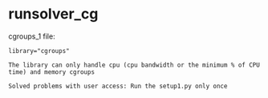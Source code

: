 # runsolver_cg

cgroups_1 file:
	
	library="cgroups"
	
	The library can only handle cpu (cpu bandwidth or the minimum % of CPU time) and memory cgroups
	
	Solved problems with user access: Run the setup1.py only once
